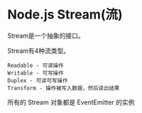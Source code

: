 # Node.js Stream(流)

Stream是一个抽象的接口。

Stream有4种流类型。

    Readable - 可读操作
    Writable - 可写操作
    Duplex - 可读可写操作
    Transform - 操作被写入数据，然后读出结果
    
所有的 Stream 对象都是 EventEmitter 的实例
